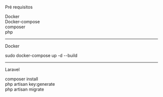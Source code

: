 Pré requisitos 

Docker <br>
Docker-compose <br>
composer <br>
php <br>

----------------------------------------------
Docker <br>

sudo docker-compose up -d --build  <br>

----------------------------------------------
Laravel <br>

composer install  <br>
php artisan key:generate <br> 
php artisan migrate <br>

